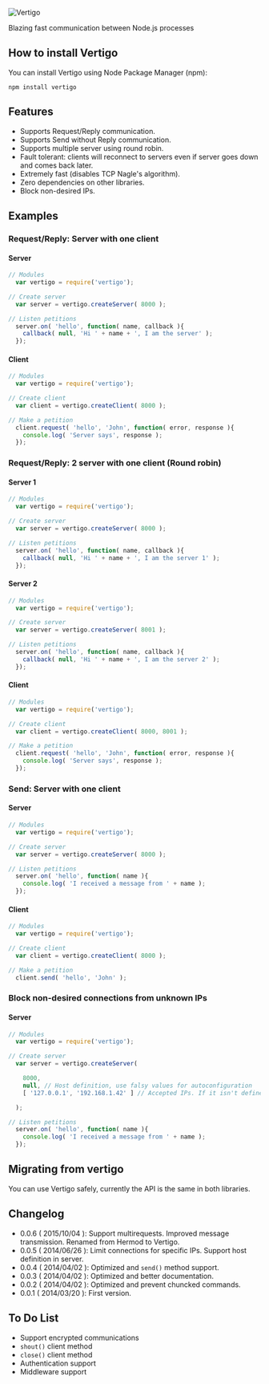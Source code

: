 
![Vertigo](https://cloud.githubusercontent.com/assets/1794673/10267561/1b0eef2e-6a99-11e5-9770-71e13744166c.png)

Blazing fast communication between Node.js processes

## How to install Vertigo
You can install Vertigo using Node Package Manager (npm):
```
npm install vertigo
```

## Features
* Supports Request/Reply communication.
* Supports Send without Reply communication.
* Supports multiple server using round robin.
* Fault tolerant: clients will reconnect to servers even if server goes down and comes back later.
* Extremely fast (disables TCP Nagle's algorithm).
* Zero dependencies on other libraries.
* Block non-desired IPs.

## Examples
### Request/Reply: Server with one client
#### Server
```js
// Modules
  var vertigo = require('vertigo');

// Create server
  var server = vertigo.createServer( 8000 );

// Listen petitions
  server.on( 'hello', function( name, callback ){
    callback( null, 'Hi ' + name + ', I am the server' );
  });

```
#### Client
```js
// Modules
  var vertigo = require('vertigo');

// Create client
  var client = vertigo.createClient( 8000 );

// Make a petition
  client.request( 'hello', 'John', function( error, response ){
    console.log( 'Server says', response );
  });
```

### Request/Reply: 2 server with one client (Round robin)
#### Server 1
```js
// Modules
  var vertigo = require('vertigo');

// Create server
  var server = vertigo.createServer( 8000 );

// Listen petitions
  server.on( 'hello', function( name, callback ){
    callback( null, 'Hi ' + name + ', I am the server 1' );
  });

```
#### Server 2
```js
// Modules
  var vertigo = require('vertigo');

// Create server
  var server = vertigo.createServer( 8001 );

// Listen petitions
  server.on( 'hello', function( name, callback ){
    callback( null, 'Hi ' + name + ', I am the server 2' );
  });

```
#### Client
```js
// Modules
  var vertigo = require('vertigo');

// Create client
  var client = vertigo.createClient( 8000, 8001 );

// Make a petition
  client.request( 'hello', 'John', function( error, response ){
    console.log( 'Server says', response );
  });
```

### Send: Server with one client
#### Server
```js
// Modules
  var vertigo = require('vertigo');

// Create server
  var server = vertigo.createServer( 8000 );

// Listen petitions
  server.on( 'hello', function( name ){
    console.log( 'I received a message from ' + name );
  });

```
#### Client
```js
// Modules
  var vertigo = require('vertigo');

// Create client
  var client = vertigo.createClient( 8000 );

// Make a petition
  client.send( 'hello', 'John' );
```

### Block non-desired connections from unknown IPs
#### Server
```js
// Modules
  var vertigo = require('vertigo');

// Create server
  var server = vertigo.createServer(

    8000,
    null, // Host definition, use falsy values for autoconfiguration
    [ '127.0.0.1', '192.168.1.42' ] // Accepted IPs. If it isn't defined all IPs are accepted.

  );

// Listen petitions
  server.on( 'hello', function( name ){
    console.log( 'I received a message from ' + name );
  });

```

## Migrating from vertigo
You can use Vertigo safely, currently the API is the same in both libraries.

## Changelog
* 0.0.6 ( 2015/10/04 ): Support multirequests. Improved message transmission. Renamed from Hermod to Vertigo.
* 0.0.5 ( 2014/06/26 ): Limit connections for specific IPs. Support host definition in server.
* 0.0.4 ( 2014/04/02 ): Optimized and `send()` method support.
* 0.0.3 ( 2014/04/02 ): Optimized and better documentation.
* 0.0.2 ( 2014/04/02 ): Optimized and prevent chuncked commands.
* 0.0.1 ( 2014/03/20 ): First version.

## To Do List
* Support encrypted communications
* `shout()` client method
* `close()` client method
* Authentication support
* Middleware support
